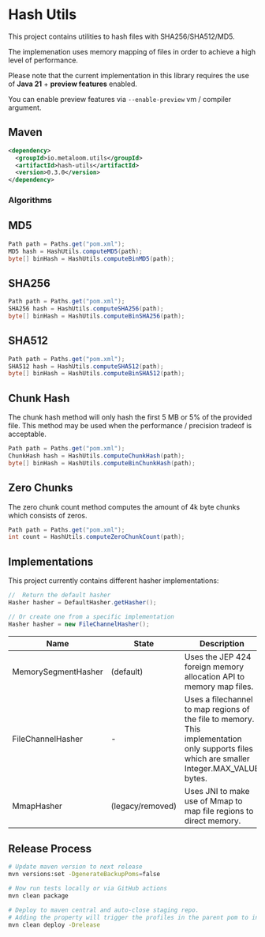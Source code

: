 # Hash Utils

This project contains utilities to hash files with SHA256/SHA512/MD5.

The implemenation uses memory mapping of files in order to achieve a high level of performance.

Please note that the current implementation in this library requires the use of __Java 21__ + __preview features__ enabled.

You can enable preview features via `--enable-preview` vm / compiler argument.

## Maven

```xml
<dependency>
  <groupId>io.metaloom.utils</groupId>
  <artifactId>hash-utils</artifactId>
  <version>0.3.0</version>
</dependency>
```

### Algorithms

## MD5

```java
Path path = Paths.get("pom.xml");
MD5 hash = HashUtils.computeMD5(path);
byte[] binHash = HashUtils.computeBinMD5(path);
```

## SHA256

```java
Path path = Paths.get("pom.xml");
SHA256 hash = HashUtils.computeSHA256(path);
byte[] binHash = HashUtils.computeBinSHA256(path);
```

## SHA512

```java
Path path = Paths.get("pom.xml");
SHA512 hash = HashUtils.computeSHA512(path);
byte[] binHash = HashUtils.computeBinSHA512(path);
```

## Chunk Hash

The chunk hash method will only hash the first 5 MB or 5% of the provided file. This method may be used when the performance / precision tradeof is acceptable.

```java
Path path = Paths.get("pom.xml");
ChunkHash hash = HashUtils.computeChunkHash(path);
byte[] binHash = HashUtils.computeBinChunkHash(path);
```

## Zero Chunks

The zero chunk count method computes the amount of 4k byte chunks which consists of zeros.

```java
Path path = Paths.get("pom.xml");
int count = HashUtils.computeZeroChunkCount(path);
```

## Implementations

This project currently contains different hasher implementations:

```java
//  Return the default hasher
Hasher hasher = DefaultHasher.getHasher();

// Or create one from a specific implementation
Hasher hasher = new FileChannelHasher();
```

| Name                   | State             |            Description  |
|------------------------|-------------------|-------------------------|
| MemorySegmentHasher    | (default)         | Uses the JEP 424 foreign memory allocation API to memory map files.              
| FileChannelHasher      | -                 | Uses a filechannel to map regions of the file to memory. This implementation only supports files which are smaller Integer.MAX_VALUE bytes.  |
| MmapHasher             | (legacy/removed)  | Uses JNI to make use of Mmap to map file regions to direct memory.                                                                    |


## Release Process

```bash
# Update maven version to next release
mvn versions:set -DgenerateBackupPoms=false

# Now run tests locally or via GitHub actions
mvn clean package

# Deploy to maven central and auto-close staging repo. 
# Adding the property will trigger the profiles in the parent pom to include gpg,javadoc...
mvn clean deploy -Drelease
```
